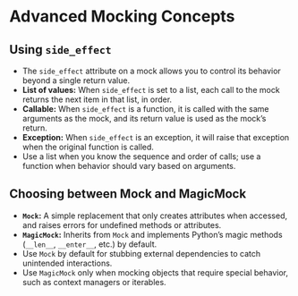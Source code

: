 # Advanced Mocking Concepts

## Using `side_effect`

- The `side_effect` attribute on a mock allows you to control its behavior beyond a single return value.
- **List of values:** When `side_effect` is set to a list, each call to the mock returns the next item in that list, in order.
- **Callable:** When `side_effect` is a function, it is called with the same arguments as the mock, and its return value is used as the mock’s return.
- **Exception:** When `side_effect` is an exception, it will raise that exception when the original function is called.
- Use a list when you know the sequence and order of calls; use a function when behavior should vary based on arguments.

## Choosing between Mock and MagicMock

- **`Mock`:** A simple replacement that only creates attributes when accessed, and raises errors for undefined methods or attributes.
- **`MagicMock`:** Inherits from `Mock` and implements Python’s magic methods (`__len__`, `__enter__`, etc.) by default.
- Use `Mock` by default for stubbing external dependencies to catch unintended interactions.
- Use `MagicMock` only when mocking objects that require special behavior, such as context managers or iterables.

